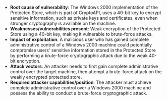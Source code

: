 - **Root cause of vulnerability**: The Windows 2000 implementation of the Protected Store, which is part of CryptoAPI, uses a 40-bit key to encrypt sensitive information, such as private keys and certificates, even when stronger cryptography is available on the machine.
- **Weaknesses/vulnerabilities present**: Weak encryption of the Protected Store using a 40-bit key, making it vulnerable to brute-force attacks.
- **Impact of exploitation**: A malicious user who has gained complete administrative control of a Windows 2000 machine could potentially compromise users' sensitive information stored in the Protected Store by performing a brute-force cryptographic attack due to the weak 40-bit encryption.
- **Attack vectors**: An attacker needs to first gain complete administrative control over the target machine, then attempt a brute-force attack on the weakly encrypted protected store.
- **Required attacker capabilities/position**:  The attacker must achieve complete administrative control over a Windows 2000 machine and possess the ability to conduct a brute-force cryptographic attack.